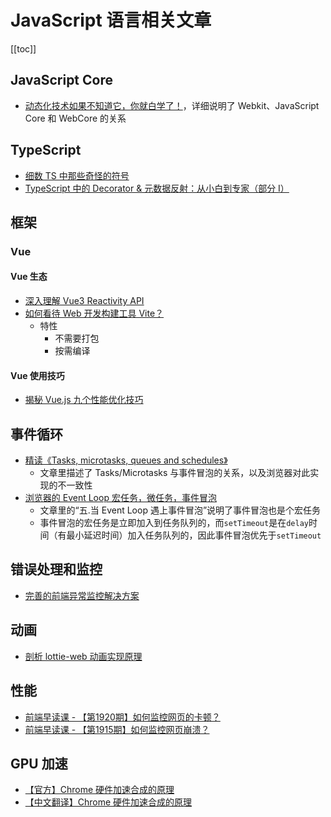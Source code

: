 # JavaScript 语言相关文章

[[toc]]

## JavaScript Core

- [动态化技术如果不知道它，你就白学了！](https://mp.weixin.qq.com/s/FBXaxV6Hk5bUDfAWHuHShA)，详细说明了 Webkit、JavaScript Core 和 WebCore 的关系

## TypeScript

- [细数 TS 中那些奇怪的符号](https://segmentfault.com/a/1190000023943952)
- [TypeScript 中的 Decorator & 元数据反射：从小白到专家（部分 I）](https://zhuanlan.zhihu.com/p/20297283)

## 框架

### Vue

#### Vue 生态

- [深入理解 Vue3 Reactivity API](https://zhuanlan.zhihu.com/p/146097763)
- [如何看待 Web 开发构建工具 Vite？](https://www.zhihu.com/question/394062839/answer/1496127786)
  - 特性
    - 不需要打包
    - 按需编译

#### Vue 使用技巧

- [揭秘 Vue.js 九个性能优化技巧](https://mp.weixin.qq.com/s/iQwTr5T95wPflJMT87ZObg)

## 事件循环

- [精读《Tasks, microtasks, queues and schedules》](https://github.com/dt-fe/weekly/issues/264)
  - 文章里描述了 Tasks/Microtasks 与事件冒泡的关系，以及浏览器对此实现的不一致性
- [浏览器的 Event Loop 宏任务，微任务，事件冒泡](https://juejin.im/post/6844904152779210766)
  - 文章里的“五.当 Event Loop 遇上事件冒泡”说明了事件冒泡也是个宏任务
  - 事件冒泡的宏任务是立即加入到任务队列的，而`setTimeout`是在`delay`时间（有最小延迟时间）加入任务队列的，因此事件冒泡优先于`setTimeout`

## 错误处理和监控

- [完善的前端异常监控解决方案](https://cdc.tencent.com/2018/09/13/frontend-exception-monitor-research/)

## 动画

- [剖析 lottie-web 动画实现原理](https://juejin.cn/post/6914835547588395022)

## 性能

- [前端早读课 - 【第1920期】如何监控网页的卡顿？](https://mp.weixin.qq.com/s/d-v7QgmP9aGnQr2nbpfzjQ)
- [前端早读课 - 【第1915期】如何监控网页崩溃？](https://mp.weixin.qq.com/s/EscBLM3hAoCrYn9r9zFmng)

## GPU 加速

- [【官方】Chrome 硬件加速合成的原理](http://www.chromium.org/developers/design-documents/gpu-accelerated-compositing-in-chrome?spm=taofed.bloginfo.blog.1.68c75ac8ZPJVT1)
- [【中文翻译】Chrome 硬件加速合成的原理](https://sinaad.github.io/xfe/2016/05/10/gpu-accelerated-compositing-in-chrome/)
